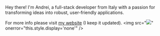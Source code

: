
Hey there! I'm Andrei, a full-stack developer from Italy with a passion for transforming ideas into robust, user-friendly applications.

For more info please visit [my website](https://andre-i.eu) (I keep it updated).  <img src="<img src="https://andre-i.eu/api/v1/ipResource/custom.png?host=https://github.com/goto-eof" onerror="this.style.display='none'" />" onerror="this.style.display='none'" />
<!--
<p align="center">
  <img src="https://andre-i.eu/api/v1/ipResource/github.png?a=13" onerror="this.style.display='none'" />
  <img src="https://github-readme-stats.vercel.app/api/top-langs/?username=goto-eof&size_weight=0.5&count_weight=0.5&langs_count=6&layout=compact&theme=github_dark&card_width=800&hide_border=true" />
</p>
-->
